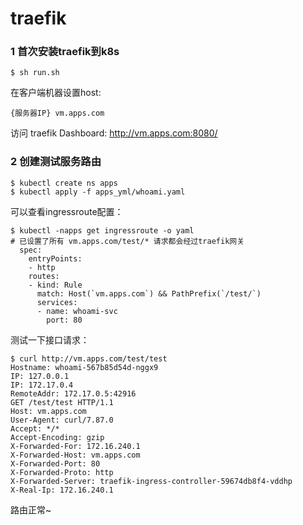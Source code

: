 # traefik

### 1 首次安装traefik到k8s
```
$ sh run.sh
```
在客户端机器设置host:
```
{服务器IP} vm.apps.com
```
访问 traefik Dashboard: http://vm.apps.com:8080/

### 2 创建测试服务路由
```
$ kubectl create ns apps
$ kubectl apply -f apps_yml/whoami.yaml
```
可以查看ingressroute配置：
```
$ kubectl -napps get ingressroute -o yaml
# 已设置了所有 vm.apps.com/test/* 请求都会经过traefik网关
  spec:
    entryPoints:
    - http
    routes:
    - kind: Rule
      match: Host(`vm.apps.com`) && PathPrefix(`/test/`)
      services:
      - name: whoami-svc
        port: 80
```
测试一下接口请求：
```
$ curl http://vm.apps.com/test/test
Hostname: whoami-567b85d54d-nggx9
IP: 127.0.0.1
IP: 172.17.0.4
RemoteAddr: 172.17.0.5:42916
GET /test/test HTTP/1.1
Host: vm.apps.com
User-Agent: curl/7.87.0
Accept: */*
Accept-Encoding: gzip
X-Forwarded-For: 172.16.240.1
X-Forwarded-Host: vm.apps.com
X-Forwarded-Port: 80
X-Forwarded-Proto: http
X-Forwarded-Server: traefik-ingress-controller-59674db8f4-vddhp
X-Real-Ip: 172.16.240.1
```
路由正常~
